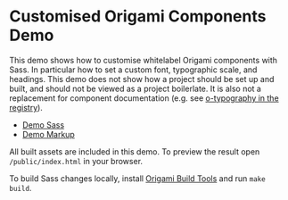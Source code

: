# Customised Origami Components Demo

This demo shows how to customise whitelabel Origami components with Sass. In particular how to set a custom font, typographic scale, and headings. This demo does not show how a project should be set up and built, and should not be viewed as a project boilerlate. It is also not a replacement for component documentation (e.g. see [o-typography in the registry](https://registry.origami.ft.com/components/o-typography/readme#customisation)).

- [Demo Sass](https://github.com/Financial-Times/origami-whitelabel-brand-demo/blob/master/main.scss)
- [Demo Markup](https://github.com/Financial-Times/origami-whitelabel-brand-demo/tree/master/public)

All built assets are included in this demo. To preview the result open `/public/index.html` in your browser.

To build Sass changes locally, install [Origami Build Tools](https://www.npmjs.com/package/origami-build-tools) and run `make build`.

